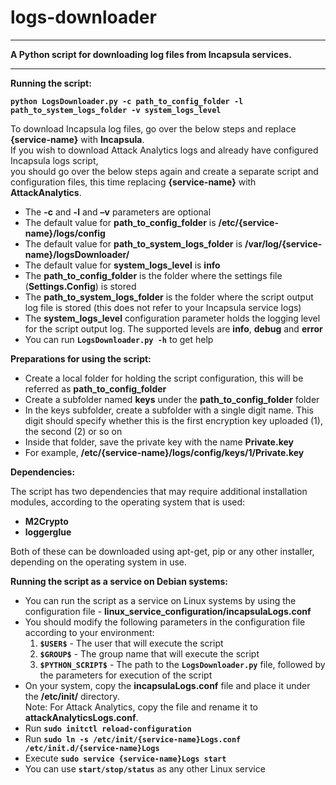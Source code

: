 # logs-downloader

----------
**A Python script for downloading log files from Incapsula services.**

----------


**Running the script:**

**`python LogsDownloader.py -c path_to_config_folder -l path_to_system_logs_folder -v system_logs_level`**
  
  
To download Incapsula log files, go over the below steps and replace **{service-name}** with **Incapsula**.  
If you wish to download Attack Analytics logs and already have configured Incapsula logs script,  
you should go over the below steps again and create a separate script and configuration files, this time replacing **{service-name}** with **AttackAnalytics**.
 
 - The **-c** and **-l** and **–v** parameters are optional
 - The default value for **path_to_config_folder** is **/etc/{service-name}/logs/config**
 - The default value for **path_to_system_logs_folder** is **/var/log/{service-name}/logsDownloader/**
 - The default value for **system_logs_level** is **info**
 - The **path_to_config_folder** is the folder where the settings file (**Settings.Config**) is stored
 - The **path_to_system_logs_folder** is the folder where the script output log file is stored (this does not refer to your Incapsula service logs)
 - The **system_logs_level** configuration parameter holds the logging level for the script output log. The supported levels are **info**, **debug** and **error**
 - You can run **`LogsDownloader.py -h`** to get help

**Preparations for using the script:**

 - Create a local folder for holding the script configuration, this will be referred as **path_to_config_folder**
 - Create a subfolder named **keys** under the **path_to_config_folder** folder 
 - In the keys subfolder, create a subfolder with a single digit name. This digit should specify whether this is the first encryption key uploaded (1), the second (2) or so on
 - Inside that folder, save the private key with the name **Private.key**
 - For example, **/etc/{service-name}/logs/config/keys/1/Private.key**

**Dependencies:**

The script has two dependencies that may require additional installation modules, according to the operating system that is used:

 - **M2Crypto**
 - **loggerglue**

Both of these can be downloaded using apt-get, pip or any other installer, depending on the operating system in use.

**Running the script as a service on Debian systems:** 

 - You can run the script as a service on Linux systems by using the configuration file - **linux_service_configuration/incapsulaLogs.conf**
 -  You should modify the following parameters in the configuration file according to your environment: 
	 1. **`$USER$`** - The user that will execute the script
	 2. **`$GROUP$`** - The group name that will execute the script
	 3. **`$PYTHON_SCRIPT$`** - The path to the **`LogsDownloader.py`** file, followed by the parameters for execution of the script
 - On your system, copy the **incapsulaLogs.conf** file and place it under the **/etc/init/** directory.  
   Note: For Attack Analytics, copy the file and rename it to **attackAnalyticsLogs.conf**.
 - Run **`sudo initctl reload-configuration`** 
 - Run **`sudo ln -s /etc/init/{service-name}Logs.conf /etc/init.d/{service-name}Logs`**
 - Execute **`sudo service {service-name}Logs start`** 
 - You can use **`start/stop/status`** as any other Linux service
 